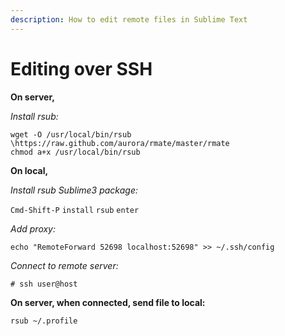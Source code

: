```yaml
---  
description: How to edit remote files in Sublime Text  
---  
```

  
# Editing over SSH  
  
**On server,**  
  
_Install rsub:_  
  
```  
wget -O /usr/local/bin/rsub \https://raw.github.com/aurora/rmate/master/rmate  
chmod a+x /usr/local/bin/rsub  
```  
  
**On local,**  
  
_Install rsub Sublime3 package:_  
  
`Cmd-Shift-P` `install` `rsub` `enter`  
  
_Add proxy:_  
  
`echo "RemoteForward 52698 localhost:52698" >> ~/.ssh/config`  
  
_Connect to remote server:_  
  
`# ssh user@host`  
  
**On server, when connected, send file to local:**  
  
`rsub ~/.profile`  
  
  
  
